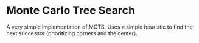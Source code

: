 # Monte Carlo Tree Search

A very simple implementation of MCTS. Uses a simple heuristic to find the next successor (prioritizing corners and the center).
